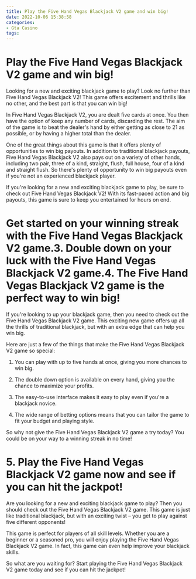 ```yaml
---
title: Play the Five Hand Vegas Blackjack V2 game and win big!
date: 2022-10-06 15:38:58
categories:
- Gta Casino
tags:
---
```



#  Play the Five Hand Vegas Blackjack V2 game and win big!

Looking for a new and exciting blackjack game to play? Look no further than Five Hand Vegas Blackjack V2! This game offers excitement and thrills like no other, and the best part is that you can win big!

In Five Hand Vegas Blackjack V2, you are dealt five cards at once. You then have the option of keep any number of cards, discarding the rest. The aim of the game is to beat the dealer's hand by either getting as close to 21 as possible, or by having a higher total than the dealer.

One of the great things about this game is that it offers plenty of opportunities to win big payouts. In addition to traditional blackjack payouts, Five Hand Vegas Blackjack V2 also pays out on a variety of other hands, including two pair, three of a kind, straight, flush, full house, four of a kind and straight flush. So there's plenty of opportunity to win big payouts even if you're not an experienced blackjack player.

If you're looking for a new and exciting blackjack game to play, be sure to check out Five Hand Vegas Blackjack V2! With its fast-paced action and big payouts, this game is sure to keep you entertained for hours on end.

#  Get started on your winning streak with the Five Hand Vegas Blackjack V2 game.3. Double down on your luck with the Five Hand Vegas Blackjack V2 game.4. The Five Hand Vegas Blackjack V2 game is the perfect way to win big!

If you're looking to up your blackjack game, then you need to check out the Five Hand Vegas Blackjack V2 game. This exciting new game offers up all the thrills of traditional blackjack, but with an extra edge that can help you win big.

Here are just a few of the things that make the Five Hand Vegas Blackjack V2 game so special:

1. You can play with up to five hands at once, giving you more chances to win big.

2. The double down option is available on every hand, giving you the chance to maximize your profits.

3. The easy-to-use interface makes it easy to play even if you're a blackjack novice.

4. The wide range of betting options means that you can tailor the game to fit your budget and playing style.

So why not give the Five Hand Vegas Blackjack V2 game a try today? You could be on your way to a winning streak in no time!

# 5. Play the Five Hand Vegas Blackjack V2 game now and see if you can hit the jackpot!

Are you looking for a new and exciting blackjack game to play? Then you should check out the Five Hand Vegas Blackjack V2 game. This game is just like traditional blackjack, but with an exciting twist – you get to play against five different opponents!

This game is perfect for players of all skill levels. Whether you are a beginner or a seasoned pro, you will enjoy playing the Five Hand Vegas Blackjack V2 game. In fact, this game can even help improve your blackjack skills.

So what are you waiting for? Start playing the Five Hand Vegas Blackjack V2 game today and see if you can hit the jackpot!